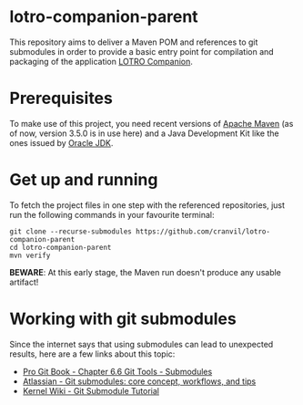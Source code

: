 lotro-companion-parent
======================

This repository aims to deliver a Maven POM and references to git submodules in
order to provide a basic entry point for compilation and packaging of the
application [LOTRO
Companion](https://sourceforge.net/projects/lotrocompanion/).


Prerequisites
=============

To make use of this project, you need recent versions of [Apache
Maven](https://maven.apache.org/) (as of now, version 3.5.0 is in use here) and
a Java Development Kit like the ones issued by [Oracle
JDK](http://www.oracle.com/technetwork/java/javase/downloads/index.html).


Get up and running
==================

To fetch the project files in one step with the referenced repositories, just
run the following commands in your favourite terminal:
```
git clone --recurse-submodules https://github.com/cranvil/lotro-companion-parent
cd lotro-companion-parent
mvn verify
```

**BEWARE**: At this early stage, the Maven run doesn't produce any usable
artifact!


Working with git submodules
===========================

Since the internet says that using submodules can lead to unexpected results,
here are a few links about this topic:
- [Pro Git Book - Chapter 6.6 Git Tools - Submodules](https://git-scm.com/book/en/v2/Git-Tools-Submodules)
- [Atlassian - Git submodules: core concept, workflows, and tips](https://www.atlassian.com/blog/git/git-submodules-workflows-tips)
- [Kernel Wiki - Git Submodule Tutorial](https://git.wiki.kernel.org/index.php/GitSubmoduleTutorial)


